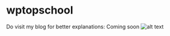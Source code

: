 # wptopschool

Do visit my blog for better explanations: Coming soon
![alt text](Screenshot(47).png)
